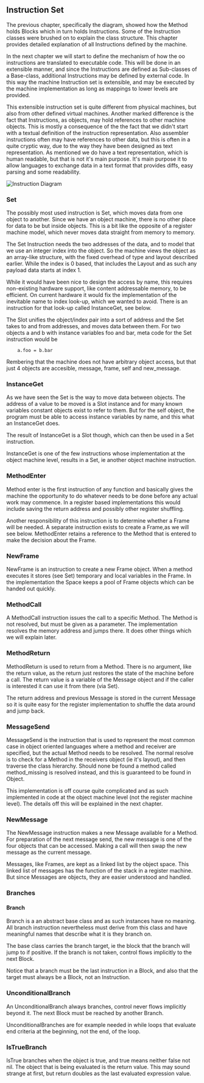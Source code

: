 ## Instruction Set

The previous chapter, specifically the diagram, showed how the Method holds Blocks which in turn holds Instructions. Some of the Instruction classes were brushed on to explain the class structure. This chapter provides detailed explanation of all Instructions defined by the machine.

In the next chapter we will start to define the mechanism of how the oo instructions are translated to executable code. This will be done in an extensible manner, and since the Instructions are defined as Sub-classes of a Base-class, additional Instructions may be defined by external code. In this way the machine Instruction set is extensible, and may be executed by the machine implementation as long as mappings to lower levels are provided.

This extensible instruction set is quite different from physical machines, but also from other defined virtual machines.
Another marked difference is the fact that Instructions, as objects, may hold references to other machine objects. This is mostly a consequence of the the fact that we didn't start with a textual definition of the instruction representation. Also assembler instructions often may have references to other data, but this is often in a quite cryptic way, due to the way they have been designed as text representation. As mentioned we do have a text representation, which is human readable, but that is not it's main purpose. It's main purpose it to allow languages to exchange data in a text format that provides diffs, easy parsing and some readability.

![Instruction Diagram](http://yuml.me/fc82f1db)


### Set

The possibly most used instruction is Set, which moves data from one object to another. Since we have an object machine, there is no other place for data to be but inside objects. This is a bit like the opposite of a register machine model, which never moves data straight from memory to memory.

The Set Instruction needs the two addresses of the data, and to model that we use an integer index into the object. So the machine views the object as an array-like structure, with the fixed overhead of type and layout described earlier. While the index is 0 based, that includes the Layout and as such any payload data starts at index 1.

While it would have been nice to design the access by name, this requires non-existing hardware support, like content addressable memory, to be efficient. On current hardware it would fix the implementation of the inevitable name to index look-up, which we wanted to avoid. There is an instruction for that look-up called InstanceGet, see below.

The Slot unifies the object/index pair into a sort of address and the Set takes to and from addresses, and moves data between them. For two objects a and b with instance variables foo and bar, meta code for the Set instruction would be

```
    a.foo = b.bar
```

Rembering that the machine does not have arbitrary object access, but that just 4 objects are accesible, message, frame, self and new_message.

### InstanceGet

As we have seen the Set is the way to move data between objects. The address of a value to be moved is a Slot instance and for many known variables constant objects exist to refer to them. But for the self object, the program must be able to access instance variables by name, and this what an InstanceGet does.

The result of InstanceGet is a Slot though, which can then be used in a Set instruction.

InstanceGet is one of the few instructions whose implementation at the object machine level, results in a Set, ie another object machine instruction.

### MethodEnter

Method enter is the first instruction of any function and basically gives the machine the opportunity to do whatever needs to be done before any actual work may commence. In a register based implementations this would include saving the return address and possibly other register shuffling.

Another responsibility of this instruction is to determine whether a Frame will be needed. A separate instruction exists to create a Frame,as we will see below. MethodEnter retains a reference to the Method that is entered to make the decision about the Frame.

### NewFrame

NewFrame is an instruction to create a new Frame object. When a method executes it stores (see Set) temporary and local variables in the Frame. In the implementation the Space keeps a pool of Frame objects which can be handed out quickly.

### MethodCall

A MethodCall instruction issues the call to a specific Method. The Method is not resolved, but must be given as a parameter. The implementation resolves the memory address and jumps there. 
It does other things which we will explain later.

### MethodReturn

MethodReturn is used to return from a Method. There is no argument, like the return value, as the return just restores the state of the machine before a call. The return value is a variable of the Message object and if the caller is interested it can use it from there (via Set).

The return address and previous Message is stored in the current Message so it is quite easy for the register implementation to shuffle the data around and jump back.

### MessageSend

MessageSend is the instruction that is used to represent the most common case in object oriented languages where a method and receiver are specified, but the actual Method needs to be resolved. The normal resolve is to check for a Method in the receivers object (ie it's layout), and then traverse the class hierarchy. Should none be found a method called method_missing is resolved instead, and this is guaranteed to be found in Object.

This implementation is off course quite complicated and as such implemented in code at the object machine level (not the register machine level). The details off this will be explained in the next chapter.

### NewMessage

The NewMessage instruction makes a new Message available for a Method. For preparation of the next message send, the new message is one of the four objects that can be accessed. Making a call will then swap the new message as the current message.

Messages, like Frames, are kept as a linked list by the object space. This linked list of messages has the function of the stack in a register machine. But since Messages are objects, they are easier understood and handled.

### Branches

#### Branch

Branch is a an abstract base class and as such instances have no meaning. All branch instruction nevertheless must derive from this class and have meaningful names that describe what it is they branch on.

The base class carries the branch target, ie the block that the branch will jump to if positive. If the branch is not taken, control flows implicitly to the next Block. 

Notice that a branch must be the last instruction in a Block, and also that the target must always be a Block, not an Instruction.

### UnconditionalBranch

An UnconditionalBranch always branches, control never flows implicitly beyond it. The next Block must be reached by another Branch.

UnconditionalBranches are for example needed in while loops that evaluate end criteria at the beginning, not the end, of the loop.

### IsTrueBranch

IsTrue branches when the object is true, and true means neither false not nil. The object that is being evaluated is the return value. This may sound strange at first, but return doubles as the last evaluated expression value.


